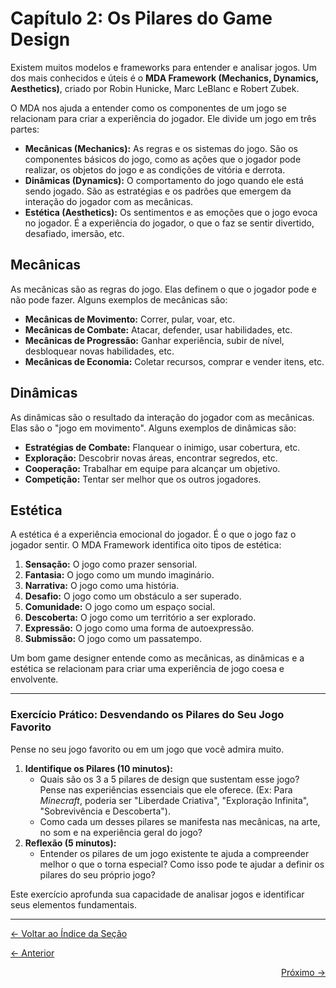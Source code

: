# Capítulo 2: Os Pilares do Game Design

Existem muitos modelos e frameworks para entender e analisar jogos. Um dos mais conhecidos e úteis é o **MDA Framework (Mechanics, Dynamics, Aesthetics)**, criado por Robin Hunicke, Marc LeBlanc e Robert Zubek.

O MDA nos ajuda a entender como os componentes de um jogo se relacionam para criar a experiência do jogador. Ele divide um jogo em três partes:

*   **Mecânicas (Mechanics):** As regras e os sistemas do jogo. São os componentes básicos do jogo, como as ações que o jogador pode realizar, os objetos do jogo e as condições de vitória e derrota.
*   **Dinâmicas (Dynamics):** O comportamento do jogo quando ele está sendo jogado. São as estratégias e os padrões que emergem da interação do jogador com as mecânicas.
*   **Estética (Aesthetics):** Os sentimentos e as emoções que o jogo evoca no jogador. É a experiência do jogador, o que o faz se sentir divertido, desafiado, imersão, etc.

## Mecânicas

As mecânicas são as regras do jogo. Elas definem o que o jogador pode e não pode fazer. Alguns exemplos de mecânicas são:

*   **Mecânicas de Movimento:** Correr, pular, voar, etc.
*   **Mecânicas de Combate:** Atacar, defender, usar habilidades, etc.
*   **Mecânicas de Progressão:** Ganhar experiência, subir de nível, desbloquear novas habilidades, etc.
*   **Mecânicas de Economia:** Coletar recursos, comprar e vender itens, etc.

## Dinâmicas

As dinâmicas são o resultado da interação do jogador com as mecânicas. Elas são o "jogo em movimento". Alguns exemplos de dinâmicas são:

*   **Estratégias de Combate:** Flanquear o inimigo, usar cobertura, etc.
*   **Exploração:** Descobrir novas áreas, encontrar segredos, etc.
*   **Cooperação:** Trabalhar em equipe para alcançar um objetivo.
*   **Competição:** Tentar ser melhor que os outros jogadores.

## Estética

A estética é a experiência emocional do jogador. É o que o jogo faz o jogador sentir. O MDA Framework identifica oito tipos de estética:

1.  **Sensação:** O jogo como prazer sensorial.
2.  **Fantasia:** O jogo como um mundo imaginário.
3.  **Narrativa:** O jogo como uma história.
4.  **Desafio:** O jogo como um obstáculo a ser superado.
5.  **Comunidade:** O jogo como um espaço social.
6.  **Descoberta:** O jogo como um território a ser explorado.
7.  **Expressão:** O jogo como uma forma de autoexpressão.
8.  **Submissão:** O jogo como um passatempo.

Um bom game designer entende como as mecânicas, as dinâmicas e a estética se relacionam para criar uma experiência de jogo coesa e envolvente.

---

### Exercício Prático: Desvendando os Pilares do Seu Jogo Favorito

Pense no seu jogo favorito ou em um jogo que você admira muito.

1.  **Identifique os Pilares (10 minutos):**
    *   Quais são os 3 a 5 pilares de design que sustentam esse jogo? Pense nas experiências essenciais que ele oferece. (Ex: Para *Minecraft*, poderia ser "Liberdade Criativa", "Exploração Infinita", "Sobrevivência e Descoberta").
    *   Como cada um desses pilares se manifesta nas mecânicas, na arte, no som e na experiência geral do jogo?
2.  **Reflexão (5 minutos):**
    *   Entender os pilares de um jogo existente te ajuda a compreender melhor o que o torna especial? Como isso pode te ajudar a definir os pilares do seu próprio jogo?

Este exercício aprofunda sua capacidade de analisar jogos e identificar seus elementos fundamentais.

---
<p align="left">
   <a href="../../README.md"><- Voltar ao Índice da Seção</a>
</p>
<p align="left">
   <a href="1.O_que_e_Game_Design.md"><- Anterior</a>
</p>
<p align="right">
   <a href="../../2.A_Mecanica_do_Jogo-O_Coracao_da_Interacao/1.Loops_de_Gameplay.md">Próximo -></a>
</p>